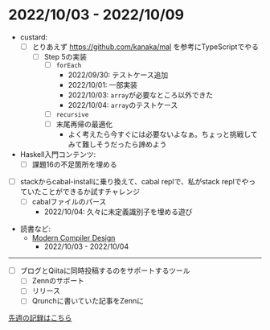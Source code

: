 # 2022/10/03 - 2022/10/09

- custard:
    - [ ] とりあえず <https://github.com/kanaka/mal> を参考にTypeScriptでやる
        - [ ] Step 5の実装
            - [ ] `forEach`
                - 2022/09/30: テストケース追加
                - 2022/10/01: 一部実装
                - 2022/10/03: `array`が必要なところ以外できた
                - 2022/10/04: `array`のテストケース
            - [ ] `recursive`
            - [ ] 末尾再帰の最適化
                - よく考えたら今すぐには必要ないよなぁ。ちょっと挑戦してみて難しそうだったら諦めよう
- Haskell入門コンテンツ:
    - [ ] 課題16の不足箇所を埋める
- [ ] stackからcabal-installに乗り換えて、cabal replで、私がstack replでやっていたことができるか試すチャレンジ
    - [ ] cabalファイルのパース
        - 2022/10/04: 久々に未定義識別子を埋める遊び
- 読書など:
    - [Modern Compiler Design](https://www.springer.com/jp/book/9781461446989)
        - 2022/10/03 - 2022/10/04

------

- [ ] ブログとQiitaに同時投稿するのをサポートするツール
    - [ ] Zennのサポート
    - [ ] リリース
    - [ ] Qrunchに書いていた記事をZennに

[先週の記録はこちら](https://github.com/igrep/daily-commits/blob/60e05350da6be1a6a2933ad53c4de51d448fb0af/yesterday.md)
